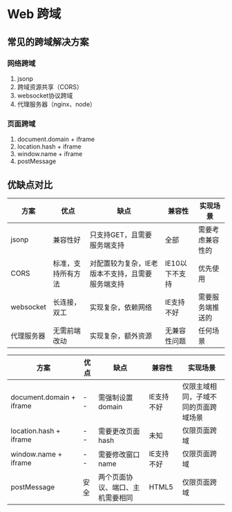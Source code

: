 # Web 跨域
## 常见的跨域解决方案
### 网络跨域
1. jsonp
2. 跨域资源共享（CORS）
3. websocket协议跨域
4. 代理服务器（nginx、node）

### 页面跨域
1. document.domain + iframe
2. location.hash + iframe
3. window.name + iframe
4. postMessage

## 优缺点对比
| 方案 | 优点 | 缺点 | 兼容性 | 实现场景 |
| -- | -- | -- | -- | -- |
jsonp | 兼容性好 | 只支持GET，且需要服务端支持 | 全部 | 需要考虑兼容性的 
CORS | 标准，支持所有方法 | 对配置较为复杂，IE老版本不支持，且需要服务端支持 | IE10以下不支持 |  优先使用
websocket | 长连接，双工 | 实现复杂，依赖网络 | IE支持不好 | 需要服务端推送的
代理服务器 | 无需前端改动 | 实现复杂，额外资源 | 无兼容性问题 | 任何场景

| 方案 | 优点 | 缺点 | 兼容性 | 实现场景 |
| -- | -- | -- | -- | -- |
document.domain + iframe | -- | 需强制设置domain | IE支持不好 | 仅限主域相同，子域不同的页面跨域场景
location.hash + iframe | --  | 需要更改页面hash | 未知 | 仅限页面跨域
window.name + iframe | -- | 需要修改窗口name | IE支持不好 | 仅限页面跨域
postMessage | 安全 | 两个页面协议、端口、主机需要相同 | HTML5 | 仅限页面跨域